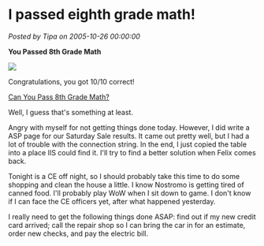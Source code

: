 # I passed eighth grade math!

*Posted by Tipa on 2005-10-26 00:00:00*

**You Passed 8th Grade Math**



![](http://images.blogthings.com/couldyoupasseighthgrademathquiz/passed.jpg)



Congratulations, you got 10/10 correct!



[Can You Pass 8th Grade Math?](http://www.blogthings.com/couldyoupasseighthgrademathquiz/)



Well, I guess that's something at least.



Angry with myself for not getting things done today. However, I did write a ASP page for our Saturday Sale results. It came out pretty well, but I had a lot of trouble with the connection string. In the end, I just copied the table into a place IIS could find it. I'll try to find a better solution when Felix comes back.



Tonight is a CE off night, so I should probably take this time to do some shopping and clean the house a little. I know Nostromo is getting tired of canned food. I'll probably play WoW when I sit down to game. I don't know if I can face the CE officers yet, after what happened yesterday.



I really need to get the following things done ASAP: find out if my new credit card arrived; call the repair shop so I can bring the car in for an estimate, order new checks, and pay the electric bill.


